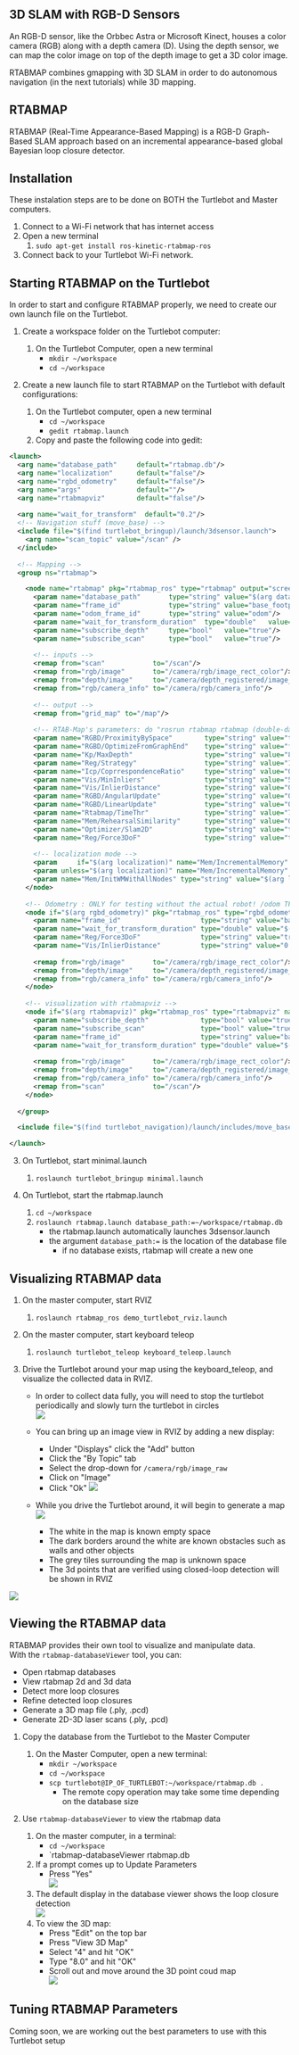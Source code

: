 ## 3D SLAM with RGB-D Sensors
An RGB-D sensor, like the Orbbec Astra or Microsoft Kinect, houses a color camera (RGB) along with a depth camera (D).
Using the depth sensor, we can map the color image on top of the depth image to get a 3D color image.

RTABMAP combines gmapping with 3D SLAM in order to do autonomous navigation (in the next tutorials) while 3D mapping.

## RTABMAP
RTABMAP (Real-Time Appearance-Based Mapping) is a RGB-D Graph-Based SLAM approach based on an incremental appearance-based global Bayesian loop closure detector.

## Installation
These instalation steps are to be done on BOTH the Turtlebot and Master computers.

1. Connect to a Wi-Fi network that has internet access
2. Open a new terminal
    1. `sudo apt-get install ros-kinetic-rtabmap-ros`
3. Connect back to your Turtlebot Wi-Fi network.

## Starting RTABMAP on the Turtlebot
In order to start and configure RTABMAP properly, we need to create our own launch file on the Turtlebot.

1. Create a workspace folder on the Turtlebot computer:
    1. On the Turtlebot Computer, open a new terminal
        * `mkdir ~/workspace`
        * `cd ~/workspace`

2. Create a new launch file to start RTABMAP on the Turtlebot with default configurations:
    1. On the Turtlebot computer, open a new terminal
        * `cd ~/workspace`
        * `gedit rtabmap.launch`
    2. Copy and paste the following code into gedit:
```xml
<launch>
  <arg name="database_path"     default="rtabmap.db"/>
  <arg name="localization"      default="false"/>
  <arg name="rgbd_odometry"     default="false"/>
  <arg name="args"              default=""/>
  <arg name="rtabmapviz"        default="false"/>
  
  <arg name="wait_for_transform"  default="0.2"/> 
  <!-- Navigation stuff (move_base) -->
  <include file="$(find turtlebot_bringup)/launch/3dsensor.launch">
    <arg name="scan_topic" value="/scan" />
  </include>
  
  <!-- Mapping -->
  <group ns="rtabmap">

    <node name="rtabmap" pkg="rtabmap_ros" type="rtabmap" output="screen" args="$(arg args)">
	  <param name="database_path"       type="string" value="$(arg database_path)"/>
	  <param name="frame_id"            type="string" value="base_footprint"/>
	  <param name="odom_frame_id"       type="string" value="odom"/>
	  <param name="wait_for_transform_duration"  type="double"   value="$(arg wait_for_transform)"/>
	  <param name="subscribe_depth"     type="bool"   value="true"/>
	  <param name="subscribe_scan"      type="bool"   value="true"/>
	
	  <!-- inputs -->
	  <remap from="scan"            to="/scan"/>
	  <remap from="rgb/image"       to="/camera/rgb/image_rect_color"/>
  	  <remap from="depth/image"     to="/camera/depth_registered/image_raw"/>
  	  <remap from="rgb/camera_info" to="/camera/rgb/camera_info"/>
  	  
  	  <!-- output -->
  	  <remap from="grid_map" to="/map"/>
	
	  <!-- RTAB-Map's parameters: do "rosrun rtabmap rtabmap (double-dash)params" to see the list of available parameters. -->
	  <param name="RGBD/ProximityBySpace"        type="string" value="true"/>   <!-- Local loop closure detection (using estimated position) with locations in WM -->
	  <param name="RGBD/OptimizeFromGraphEnd"    type="string" value="false"/>  <!-- Set to false to generate map correction between /map and /odom -->
	  <param name="Kp/MaxDepth"                  type="string" value="8.0"/>
	  <param name="Reg/Strategy"                 type="string" value="1"/>      <!-- Loop closure transformation refining with ICP: 0=Visual, 1=ICP, 2=Visual+ICP -->
	  <param name="Icp/CoprrespondenceRatio"     type="string" value="0.3"/>
	  <param name="Vis/MinInliers"               type="string" value="5"/>      <!-- 3D visual words minimum inliers to accept loop closure -->
	  <param name="Vis/InlierDistance"           type="string" value="0.1"/>    <!-- 3D visual words correspondence distance -->
	  <param name="RGBD/AngularUpdate"           type="string" value="0.436"/>    <!-- Update map only if the robot is moving -->
	  <param name="RGBD/LinearUpdate"            type="string" value="0.5"/>    <!-- Update map only if the robot is moving -->
	  <param name="Rtabmap/TimeThr"              type="string" value="700"/>
	  <param name="Mem/RehearsalSimilarity"      type="string" value="0.30"/>
	  <param name="Optimizer/Slam2D"             type="string" value="true"/>
	  <param name="Reg/Force3DoF"                type="string" value="true"/>   
	  
	  <!-- localization mode -->
	  <param     if="$(arg localization)" name="Mem/IncrementalMemory" type="string" value="false"/>
	  <param unless="$(arg localization)" name="Mem/IncrementalMemory" type="string" value="true"/>
	  <param name="Mem/InitWMWithAllNodes" type="string" value="$(arg localization)"/> 
    </node>
   
    <!-- Odometry : ONLY for testing without the actual robot! /odom TF should not be already published. -->
    <node if="$(arg rgbd_odometry)" pkg="rtabmap_ros" type="rgbd_odometry" name="rgbd_odometry" output="screen">
      <param name="frame_id"                    type="string" value="base_footprint"/>
      <param name="wait_for_transform_duration" type="double" value="$(arg wait_for_transform)"/>
      <param name="Reg/Force3DoF"               type="string" value="true"/>
      <param name="Vis/InlierDistance"          type="string" value="0.05"/>
      
      <remap from="rgb/image"       to="/camera/rgb/image_rect_color"/>
      <remap from="depth/image"     to="/camera/depth_registered/image_raw"/>
      <remap from="rgb/camera_info" to="/camera/rgb/camera_info"/>
    </node>
    
    <!-- visualization with rtabmapviz -->
    <node if="$(arg rtabmapviz)" pkg="rtabmap_ros" type="rtabmapviz" name="rtabmapviz" args="-d $(find rtabmap_ros)/launch/config/rgbd_gui.ini" output="screen">
  	  <param name="subscribe_depth"             type="bool" value="true"/>
      <param name="subscribe_scan"              type="bool" value="true"/>
      <param name="frame_id"                    type="string" value="base_footprint"/>
      <param name="wait_for_transform_duration" type="double" value="$(arg wait_for_transform)"/>
    
      <remap from="rgb/image"       to="/camera/rgb/image_rect_color"/>
      <remap from="depth/image"     to="/camera/depth_registered/image_raw"/>
      <remap from="rgb/camera_info" to="/camera/rgb/camera_info"/>
      <remap from="scan"            to="/scan"/>
    </node>
    
  </group>

  <include file="$(find turtlebot_navigation)/launch/includes/move_base.launch.xml"/>

</launch>
```

3. On Turtlebot, start minimal.launch
    1. `roslaunch turtlebot_bringup minimal.launch`

4. On Turtlebot, start the rtabmap.launch 
    1. `cd ~/workspace`
    2. `roslaunch rtabmap.launch database_path:=~/workspace/rtabmap.db`
        * the rtabmap.launch automatically launches 3dsensor.launch
        * the argument `database_path:=` is the location of the database file
            * if no database exists, rtabmap will create a new one

## Visualizing RTABMAP data

1. On the master computer, start RVIZ
    1. `roslaunch rtabmap_ros demo_turtlebot_rviz.launch`

2. On the master computer, start keyboard teleop
    1. `roslaunch turtlebot_teleop keyboard_teleop.launch`

3. Drive the Turtlebot around your map using the keyboard_teleop, and visualize the collected data in RVIZ.
    * In order to collect data fully, you will need to stop the turtlebot periodically and slowly turn the turtlebot in circles  
    ![](Resources/07-rtabmap_circle.gif)

    * You can bring up an image view in RVIZ by adding a new display:  
      * Under "Displays" click the "Add" button
      * Click the "By Topic" tab
      * Select the drop-down for `/camera/rgb/image_raw`
      * Click on "Image"
      * Click "Ok"
    ![](Resources/07-rtabmap_image_view.gif)

    * While you drive the Turtlebot around, it will begin to generate a map  
    ![](Resources/07-rtabmap_map.gif)
      * The white in the map is known empty space
      * The dark borders around the white are known obstacles such as walls and other objects
      * The grey tiles surrounding the map is unknown space
      * The 3d points that are verified using closed-loop detection will be shown in RVIZ
      
![](Resources/07-rtabmap_collected.gif)

## Viewing the RTABMAP data
RTABMAP provides their own tool to visualize and manipulate data.  
With the `rtabmap-databaseViewer` tool, you can:
  - Open rtabmap databases
  - View rtabmap 2d and 3d data
  - Detect more loop closures
  - Refine detected loop closures
  - Generate a 3D map file (.ply, .pcd)
  - Generate 2D-3D laser scans (.ply, .pcd)

1. Copy the database from the Turtlebot to the Master Computer
    1. On the Master Computer, open a new terminal:
        * `mkdir ~/workspace`
        * `cd ~/workspace`
        * `scp turtlebot@IP_OF_TURTLEBOT:~/workspace/rtabmap.db .`
          * The remote copy operation may take some time depending on the database size

2. Use `rtabmap-databaseViewer` to view the rtabmap data
    1. On the master computer, in a terminal:
        * `cd ~/workspace`
        * `rtabmap-databaseViewer rtabmap.db
    2. If a prompt comes up to Update Parameters
        * Press "Yes"  
        ![](Resources/07-rtabmap_database_update_parameters.png)
    3. The default display in the database viewer shows the loop closure detection  
    ![](Resources/07-rtabmap_loop_closure_display.png)
    4. To view the 3D map:
        * Press "Edit" on the top bar
        * Press "View 3D Map"
        * Select "4" and hit "OK"
        * Type "8.0" and hit "OK"
        * Scroll out and move around the 3D point coud map  
        ![](Resources/07-rtabmap_3d_view.gif)

## Tuning RTABMAP Parameters
Coming soon, we are working out the best parameters to use with this Turtlebot setup

